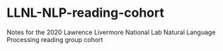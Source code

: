# LLNL-NLP-reading-cohort
Notes for the 2020 Lawrence Livermore National Lab Natural Language Processing reading group cohort
